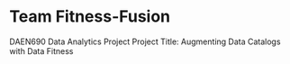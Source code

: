# Team Fitness-Fusion
DAEN690 Data Analytics Project
Project Title: Augmenting Data Catalogs with Data Fitness
